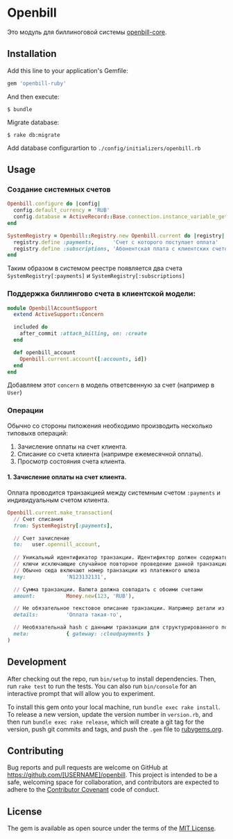 # Openbill

Это модуль для биллиноговой системы [openbill-core](https://github.com/dapi/openbill-core).

## Installation

Add this line to your application's Gemfile:

```ruby
gem 'openbill-ruby'
```

And then execute:

    $ bundle

Migrate database:

    $ rake db:migrate

Add database configurartion to `./config/initializers/openbill.rb`

## Usage

### Создание системных счетов

```ruby
Openbill.configure do |config|
  config.default_currency = 'RUB'
  config.database = ActiveRecord::Base.connection.instance_variable_get('@config')
end

SystemRegistry = Openbill::Registry.new Openbill.current do |registry|
  registry.define :payments,      'Счет с которого поступает оплата'
  registry.define :subscriptions, 'Абонентская плата с клиентских счетов'
end
```

Таким образом в системом реестре появляется два счета `SystemRegistry[:payments]` и `SystemRegistry[:subscriptions]`

### Поддержка биллингово счета в клиентской модели:

```ruby
module OpenbillAccountSupport
  extend ActiveSupport::Concern

  included do
    after_commit :attach_billing, on: :create
  end

  def openbill_account
    Openbill.current.account([:accounts, id])
  end
end
```

Добавляем этот `concern` в модель ответсвенную за счет (например в `User`)

### Операции

Обычно со стороны пиложения необходимо производить несколько типовыхв операций:

1. Зачисление оплаты на счет клиента.
2. Списание со счета клиента (напримре ежемесячной оплаты).
3. Просмотр состояния счета клиента.

#### 1. Зачисление оплаты на счет клиента.

Оплата проводится транзакцией между системным счетом `:payments` и индивидуальным счетом клиента.

```ruby
Openbill.current.make_transaction(
  // Счет списания
  from: SystemRegistry[:payments],

  // Счет зачисление
  to:   user.opennill_account,
  
  // Уникальный идентификатор транзакции. Идентификтор должен содержать
  // ключи исключающие случайное повторное проведение данной транзакции.
  // Обычно сюда включают номер транзакции из платежного шлюза
  key:             'N123132131',

  // Сумма транзакции. Валюта должна совпадать с обоими счетами
  amount:          Money.new(123, 'RUB'),

  // Не обязательное текстовое описание транзакции. Например детали из платежного шлюза.
  details:         'Оплата такая-то',

  // Необязательнай hash с данными транзакции для структурированного поиска в дальнейшем
  meta:            { gateway: :cloudpayments }
)
```

## Development

After checking out the repo, run `bin/setup` to install dependencies. Then, run `rake test` to run the tests. You can also run `bin/console` for an interactive prompt that will allow you to experiment.

To install this gem onto your local machine, run `bundle exec rake install`. To release a new version, update the version number in `version.rb`, and then run `bundle exec rake release`, which will create a git tag for the version, push git commits and tags, and push the `.gem` file to [rubygems.org](https://rubygems.org).

## Contributing

Bug reports and pull requests are welcome on GitHub at https://github.com/[USERNAME]/openbill. This project is intended to be a safe, welcoming space for collaboration, and contributors are expected to adhere to the [Contributor Covenant](contributor-covenant.org) code of conduct.


## License

The gem is available as open source under the terms of the [MIT License](http://opensource.org/licenses/MIT).

